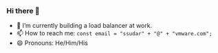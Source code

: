 ### Hi there 👋


- 🔭 I’m currently building a load balancer at work. 
- 📫 How to reach me: `const email = "ssudar" + "@" + "vmware.com";`
- 😄 Pronouns: He/Him/His


<!--
**b1zantine/b1zantine** is a ✨ _special_ ✨ repository because its `README.md` (this file) appears on your GitHub profile.

Here are some ideas to get you started:

- 🔭 I’m currently working on ...
- 🌱 I’m currently learning ...
- 👯 I’m looking to collaborate on ...
- 🤔 I’m looking for help with ...
- 💬 Ask me about ...
- 📫 How to reach me: ...
- 😄 Pronouns: ...
- ⚡ Fun fact: ...
-->
